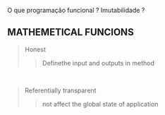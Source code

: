 O que programação funcional ?
Imutabilidade ?

## MATHEMETICAL FUNCIONS
> Honest
>> Definethe input and outputs in method

<br>

> Referentially transparent
>> not affect the global state of application